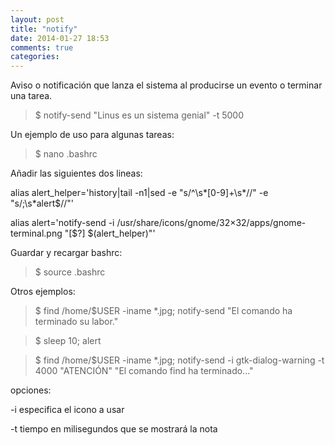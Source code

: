 ```yaml
---
layout: post
title: "notify"
date: 2014-01-27 18:53
comments: true
categories: 
---
```

Aviso o notificación que lanza el sistema al producirse un evento o terminar una tarea.

>$ notify-send "Linus es un sistema genial" -t 5000

Un ejemplo de uso para algunas tareas: 

>$ nano .bashrc 

Añadir las siguientes dos lineas: 

alias alert_helper='history|tail -n1|sed -e "s/^\s*[0-9]\+\s*//" -e "s/;\s*alert$//"' 

alias alert='notify-send -i /usr/share/icons/gnome/32×32/apps/gnome-terminal.png "[$?] $(alert_helper)"' 

Guardar y recargar bashrc: 

>$ source .bashrc 

Otros ejemplos: 

>$ find /home/$USER -iname *.jpg; notify-send "El comando ha terminado su labor." 

>$ sleep 10; alert 

>$ find /home/$USER -iname *.jpg; notify-send -i gtk-dialog-warning -t 4000 "ATENCIÓN" "El comando find ha terminado..." 

opciones: 

-i especifica el icono a usar 

-t tiempo en milisegundos que se mostrará la nota

